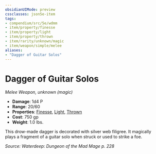 ```yaml
---
obsidianUIMode: preview
cssclasses: json5e-item
tags:
- compendium/src/5e/wdmm
- item/property/finesse
- item/property/light
- item/property/thrown
- item/rarity/unknown/magic
- item/weapon/simple/melee
aliases: 
- "Dagger of Guitar Solos"
---
```

# Dagger of Guitar Solos
*Melee Weapon, unknown (magic)*  

- **Damage**: 1d4 P
- **Range**: 20/60
- **Properties**: [Finesse](/Systems/5e/rules/item-properties.md#Finesse), [Light](/Systems/5e/rules/item-properties.md#Light), [Thrown](/Systems/5e/rules/item-properties.md#Thrown)
- **Cost**: 750 gp
- **Weight**: 1.0 lbs.

This drow-made dagger is decorated with silver web filigree. It magically plays a fragment of a guitar solo when struck or used to strike a foe.

*Source: Waterdeep: Dungeon of the Mad Mage p. 228*